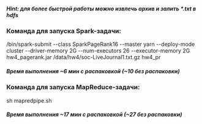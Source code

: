 
##### Hint: для более быстрой работы можно извлечь архив и залить *.txt в hdfs

### Команда для запуска Spark-задачи: 

/bin/spark-submit --class SparkPageRank16 --master yarn --deploy-mode cluster  --driver-memory 2G --num-executors 26 --executor-memory 2G  hw4_pagerank.jar /data/hw4/soc-LiveJournal1.txt.gz hw4_pr

##### Время выполнения ~6 мин с распаковкой (~10 без распаковки)

### Команда для запуска MapReduce-задачи: 

sh mapredpipe.sh

##### Время выполнения ~17 мин с распаковкой (~27 без распаковки)


